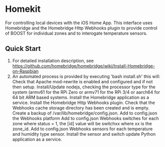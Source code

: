 # Homekit
For controlling local devices with the iOS Home App. This interface uses Homebridge and the Homebridge Http Webhooks plugin to provide control of BOOST for individual zones and to interogate temperature sensors. 

## Quick Start

1. For detailed installation description, see https://github.com/homebridge/homebridge/wiki/Install-Homebridge-on-Raspbian
2. An automated process is provided by executing 'bash install.sh' this will:
    Check that Apache mod-rewrite is enabled and configured and if not then setup.
    Install/Update nodejs, checking the processor type for the system (armv61 for the RPi Zero or armv71 for the RPi 3/4 or aarch64 for 64 bit ARM based systems.
    Install the Homebridge application as a service.
    Install the Homebridge Http Webhooks plugin.
    Check that the Webhooks cache storage directory has been created and is empty.
    Create a backup of /var/lib/homebridge/config.json.
    Add to config.json the Webhooks platform
    Add to config.json Webhooks switches for each zone where status = 1, the [id] value will be switchxx where xx is the zone_id.
    Add to config.json Webhooks sensors for each temperature and humidity type sensor.
    Install the sensor and switch update Python application as a service.
